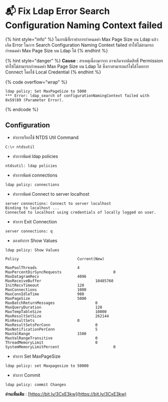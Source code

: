 # 📬 Fix Ldap Error Search Configuration Naming Context failed

{% hint style="info" %}
ในกรณีที่เราทำการกำหนดค่า Max Page Size บน Ldap แล้วเกิด Error ในการ Search Configuration Naming Context failed ทำให้ไม่สามารถกำหนดค่า Max Page Size บน Ldap ได้
{% endhint %}

{% hint style="danger" %}
**Cause** : สาเหตุเนื่องมาจาก อาจเกิดจากติดสิทธิ์ Permission ทำให้ไม่สามารถกำหนดค่า Max Page Size บน Ldap ได้ ซึ่งเราสามารถแก้ไขได้โดยการ Connect โดยใช้ Local Credential
{% endhint %}

{% code overflow="wrap" %}
```
ldap policy: Set MaxPageSize to 5000
*** Error: ldap_search of configurationNamingContext failed with 0x59(89 (Parameter Error).
```
{% endcode %}

## **Configuration**

* ทำการเรียกใช้ NTDS Util Command

```
C:\> ntdsutil
```

* ทำการพิมพ์ ldap policies

```
ntdsutil: ldap policies
```

* ทำการพิมพ์ connections

```
ldap policy: connections
```

* ทำการพิมพ์ Connect to server localhost

```
server connections: Connect to server localhost
Binding to localhost ...
Connected to localhost using credentials of locally logged on user.
```

* ทำการ Exit Connection

```
server connections: q
```

* ลองทำการ Show Values

```
ldap policy: Show Values

Policy                          Current(New)

MaxPoolThreads                  4
MaxPercentDirSyncRequests                       0
MaxDatagramRecv                 4096
MaxReceiveBuffer                        10485760
InitRecvTimeout                 120
MaxConnections                  1000
MaxConnIdleTime                 900
MaxPageSize                     5000
MaxBatchReturnMessages                  0
MaxQueryDuration                        120
MaxTempTableSize                        10000
MaxResultSetSize                        262144
MinResultSets                   0
MaxResultSetsPerConn                    0
MaxNotificationPerConn                  5
MaxValRange                     1500
MaxValRangeTransitive                   0
ThreadMemoryLimit                       0
SystemMemoryLimitPercent                        0
```

* ทำการ Set MaxPageSize

```
ldap policy: set Maxpagesize to 50000
```

* ทำการ Commit

```
ldap policy: commit Changes
```

**อ่านเพิ่มเติม** : [https://bit.ly/3CxE3kw](https://bit.ly/3CxE3kw)
